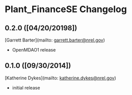 # Plant_FinanceSE Changelog

## 0.2.0 ([04/20/20198])

[Garrett Barter](mailto: garrett.barter@nrel.gov)

- OpenMDAO1 release

## 0.1.0 ([09/30/2014])

[Katherine Dykes](mailto: katherine.dykes@nrel.gov)

- initial release
